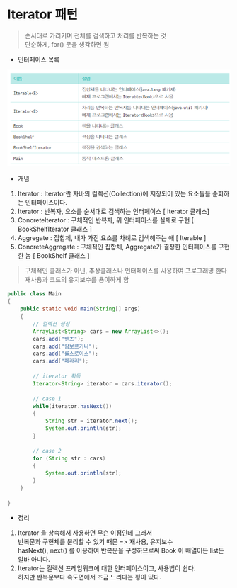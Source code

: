 # Iterator 패턴

> 순서대로 가리키며 전체를 검색하고 처리를 반복하는 것  
> 단순하게, for() 문을 생각하면 됨


* 인터페이스 목록

![img.png](img.png)


* 개념
1. Iterator :  Iterator란 자바의 컬렉션(Collection)에 저장되어 있는 요소들을 순회하는 인터페이스이다.
2. Iterator : 반복자, 요소를 순서대로 검색하는 인터페이스 [ Iterator<E> 클래스]
3. Concretelterator : 구체적인 반복자, 위 인터페이스를 실제로 구현 [ BookShelfIterator 클래스 ]
4. Aggregate : 집합체, 내가 가진 요소를 차례로 검색해주는 애 [ Iterable ]
5. ConcreteAggregate : 구체적인 집합체, Aggregate가 결정한 인터페이스를 구현한 놈 [ BookShelf 클래스 ]

> 구체적인 클래스가 아닌, 추상클래스나 인터페이스를 사용하여 프로그래밍 한다
> <br> 재사용과 코드의 유지보수를 용이하게 함


```java
public class Main
{
    public static void main(String[] args)
    {
        // 컬렉션 생성
        ArrayList<String> cars = new ArrayList<>();
        cars.add("벤츠");
        cars.add("람보르기니");
        cars.add("롤스로이스");
        cars.add("페라리");

        // iterator 획득
        Iterator<String> iterator = cars.iterator();

        // case 1
        while(iterator.hasNext())
        {
            String str = iterator.next();
            System.out.println(str);
        }

        // case 2
        for (String str : cars)
        {
            System.out.println(str);
        }
    }

}
```

* 정리
1. Iterator 을 상속해서 사용하면 무슨 이점인데 그래서
   <br> 반복문과 구현체를 분리할 수 있기 때문 => 재사용, 유지보수
   <BR> hasNext(), next() 를 이용하여 반복문을 구성하므로써 Book 이 배열이든 list든 알바 아니다.
2.  Iterator는 컬렉션 프레임워크에 대한 인터페이스이고, 사용법이 쉽다.
    <br> 하지만 반복문보다 속도면에서 조금 느리다는 평이 있다.